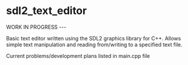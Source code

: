 # sdl2_text_editor
WORK IN PROGRESS ---

Basic text editor written using the SDL2 graphics library for C++. Allows simple text manipulation and reading from/writing to a specified text file. 

Current problems/development plans listed in main.cpp file
